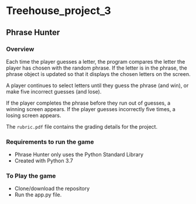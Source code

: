 # Treehouse_project_3

## Phrase Hunter

### Overview

Each time the player guesses a letter, the program compares the letter the player has chosen with the random phrase. If the letter is in the phrase, the phrase object is updated so that it displays the chosen letters on the screen.

A player continues to select letters until they guess the phrase (and win), or make five incorrect guesses (and lose).

If the player completes the phrase before they run out of guesses, a winning screen appears. If the player guesses incorrectly five times, a losing screen appears.

The `rubric.pdf` file contains the grading details for the project.

### Requirements to run the game

- Phrase Hunter only uses the Python Standard Library
- Created with Python 3.7

### To Play the game

- Clone/download the repository
- Run the app.py file.
